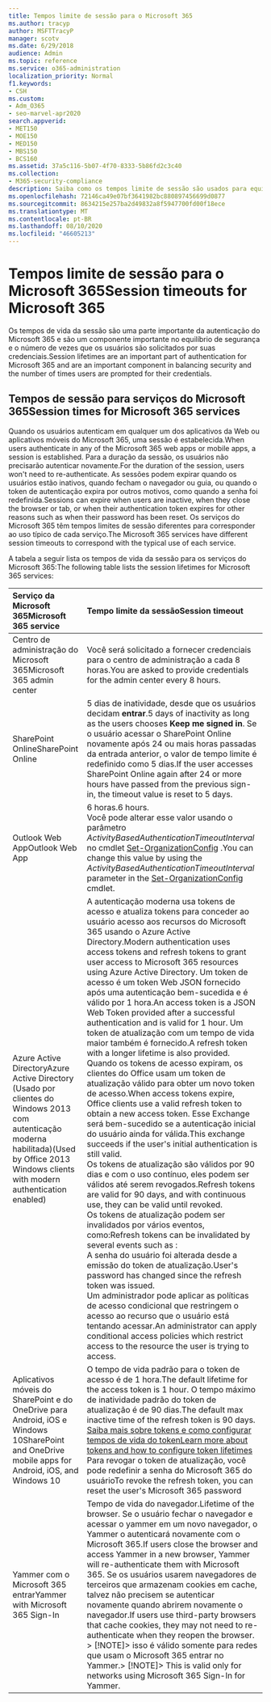 ```yaml
---
title: Tempos limite de sessão para o Microsoft 365
ms.author: tracyp
author: MSFTTracyP
manager: scotv
ms.date: 6/29/2018
audience: Admin
ms.topic: reference
ms.service: o365-administration
localization_priority: Normal
f1.keywords:
- CSH
ms.custom:
- Adm_O365
- seo-marvel-apr2020
search.appverid:
- MET150
- MOE150
- MED150
- MBS150
- BCS160
ms.assetid: 37a5c116-5b07-4f70-8333-5b86fd2c3c40
ms.collection:
- M365-security-compliance
description: Saiba como os tempos limite de sessão são usados para equilibrar a segurança e a facilidade de acesso nos aplicativos cliente Microsoft 365.
ms.openlocfilehash: 72146ca49e07bf3641982bc880897456699d0877
ms.sourcegitcommit: 8634215e257ba2d49832a8f5947700fd00f18ece
ms.translationtype: MT
ms.contentlocale: pt-BR
ms.lasthandoff: 08/10/2020
ms.locfileid: "46605213"
---
```

# <a name="session-timeouts-for-microsoft-365"></a><span data-ttu-id="1ab9d-103">Tempos limite de sessão para o Microsoft 365</span><span class="sxs-lookup"><span data-stu-id="1ab9d-103">Session timeouts for Microsoft 365</span></span>

<span data-ttu-id="1ab9d-104">Os tempos de vida da sessão são uma parte importante da autenticação do Microsoft 365 e são um componente importante no equilíbrio de segurança e o número de vezes que os usuários são solicitados por suas credenciais.</span><span class="sxs-lookup"><span data-stu-id="1ab9d-104">Session lifetimes are an important part of authentication for Microsoft 365 and are an important component in balancing security and the number of times users are prompted for their credentials.</span></span>
  
## <a name="session-times-for-microsoft-365-services"></a><span data-ttu-id="1ab9d-105">Tempos de sessão para serviços do Microsoft 365</span><span class="sxs-lookup"><span data-stu-id="1ab9d-105">Session times for Microsoft 365 services</span></span>

<span data-ttu-id="1ab9d-106">Quando os usuários autenticam em qualquer um dos aplicativos da Web ou aplicativos móveis do Microsoft 365, uma sessão é estabelecida.</span><span class="sxs-lookup"><span data-stu-id="1ab9d-106">When users authenticate in any of the Microsoft 365 web apps or mobile apps, a session is established.</span></span> <span data-ttu-id="1ab9d-107">Para a duração da sessão, os usuários não precisarão autenticar novamente.</span><span class="sxs-lookup"><span data-stu-id="1ab9d-107">For the duration of the session, users won't need to re-authenticate.</span></span> <span data-ttu-id="1ab9d-108">As sessões podem expirar quando os usuários estão inativos, quando fecham o navegador ou guia, ou quando o token de autenticação expira por outros motivos, como quando a senha foi redefinida.</span><span class="sxs-lookup"><span data-stu-id="1ab9d-108">Sessions can expire when users are inactive, when they close the browser or tab, or when their authentication token expires for other reasons such as when their password has been reset.</span></span> <span data-ttu-id="1ab9d-109">Os serviços do Microsoft 365 têm tempos limites de sessão diferentes para corresponder ao uso típico de cada serviço.</span><span class="sxs-lookup"><span data-stu-id="1ab9d-109">The Microsoft 365 services have different session timeouts to correspond with the typical use of each service.</span></span>
  
<span data-ttu-id="1ab9d-110">A tabela a seguir lista os tempos de vida da sessão para os serviços do Microsoft 365:</span><span class="sxs-lookup"><span data-stu-id="1ab9d-110">The following table lists the session lifetimes for Microsoft 365 services:</span></span>
  
|<span data-ttu-id="1ab9d-111">**Serviço da Microsoft 365**</span><span class="sxs-lookup"><span data-stu-id="1ab9d-111">**Microsoft 365 service**</span></span>|<span data-ttu-id="1ab9d-112">**Tempo limite da sessão**</span><span class="sxs-lookup"><span data-stu-id="1ab9d-112">**Session timeout**</span></span>|
|:-----|:-----|
|<span data-ttu-id="1ab9d-113">Centro de administração do Microsoft 365</span><span class="sxs-lookup"><span data-stu-id="1ab9d-113">Microsoft 365 admin center</span></span>  <br/> |<span data-ttu-id="1ab9d-114">Você será solicitado a fornecer credenciais para o centro de administração a cada 8 horas.</span><span class="sxs-lookup"><span data-stu-id="1ab9d-114">You are asked to provide credentials for the admin center every 8 hours.</span></span>  <br/> |
|<span data-ttu-id="1ab9d-115">SharePoint Online</span><span class="sxs-lookup"><span data-stu-id="1ab9d-115">SharePoint Online</span></span>  <br/> |<span data-ttu-id="1ab9d-116">5 dias de inatividade, desde que os usuários decidam **entrar**.</span><span class="sxs-lookup"><span data-stu-id="1ab9d-116">5 days of inactivity as long as the users chooses **Keep me signed in**.</span></span> <span data-ttu-id="1ab9d-117">Se o usuário acessar o SharePoint Online novamente após 24 ou mais horas passadas da entrada anterior, o valor de tempo limite é redefinido como 5 dias.</span><span class="sxs-lookup"><span data-stu-id="1ab9d-117">If the user accesses SharePoint Online again after 24 or more hours have passed from the previous sign-in, the timeout value is reset to 5 days.</span></span>  <br/> |
|<span data-ttu-id="1ab9d-118">Outlook Web App</span><span class="sxs-lookup"><span data-stu-id="1ab9d-118">Outlook Web App</span></span>  <br/> |<span data-ttu-id="1ab9d-119">6 horas.</span><span class="sxs-lookup"><span data-stu-id="1ab9d-119">6 hours.</span></span>  <br/> <span data-ttu-id="1ab9d-120">Você pode alterar esse valor usando o parâmetro _ActivityBasedAuthenticationTimeoutInterval_ no cmdlet [Set-OrganizationConfig](https://go.microsoft.com/fwlink/p/?LinkId=615378) .</span><span class="sxs-lookup"><span data-stu-id="1ab9d-120">You can change this value by using the  _ActivityBasedAuthenticationTimeoutInterval_ parameter in the [Set-OrganizationConfig](https://go.microsoft.com/fwlink/p/?LinkId=615378) cmdlet.</span></span>  <br/> |
|<span data-ttu-id="1ab9d-121">Azure Active Directory</span><span class="sxs-lookup"><span data-stu-id="1ab9d-121">Azure Active Directory</span></span>  <br/> <span data-ttu-id="1ab9d-122">(Usado por clientes do Windows 2013 com autenticação moderna habilitada)</span><span class="sxs-lookup"><span data-stu-id="1ab9d-122">(Used by Office 2013 Windows clients with modern authentication enabled)</span></span>  <br/> | <span data-ttu-id="1ab9d-123">A autenticação moderna usa tokens de acesso e atualiza tokens para conceder ao usuário acesso aos recursos do Microsoft 365 usando o Azure Active Directory.</span><span class="sxs-lookup"><span data-stu-id="1ab9d-123">Modern authentication uses access tokens and refresh tokens to grant user access to Microsoft 365 resources using Azure Active Directory.</span></span> <span data-ttu-id="1ab9d-124">Um token de acesso é um token Web JSON fornecido após uma autenticação bem-sucedida e é válido por 1 hora.</span><span class="sxs-lookup"><span data-stu-id="1ab9d-124">An access token is a JSON Web Token provided after a successful authentication and is valid for 1 hour.</span></span> <span data-ttu-id="1ab9d-125">Um token de atualização com um tempo de vida maior também é fornecido.</span><span class="sxs-lookup"><span data-stu-id="1ab9d-125">A refresh token with a longer lifetime is also provided.</span></span> <span data-ttu-id="1ab9d-126">Quando os tokens de acesso expiram, os clientes do Office usam um token de atualização válido para obter um novo token de acesso.</span><span class="sxs-lookup"><span data-stu-id="1ab9d-126">When access tokens expire, Office clients use a valid refresh token to obtain a new access token.</span></span> <span data-ttu-id="1ab9d-127">Esse Exchange será bem-sucedido se a autenticação inicial do usuário ainda for válida.</span><span class="sxs-lookup"><span data-stu-id="1ab9d-127">This exchange succeeds if the user's initial authentication is still valid.</span></span>  <br/>  <span data-ttu-id="1ab9d-128">Os tokens de atualização são válidos por 90 dias e com o uso contínuo, eles podem ser válidos até serem revogados.</span><span class="sxs-lookup"><span data-stu-id="1ab9d-128">Refresh tokens are valid for 90 days, and with continuous use, they can be valid until revoked.</span></span>  <br/>  <span data-ttu-id="1ab9d-129">Os tokens de atualização podem ser invalidados por vários eventos, como:</span><span class="sxs-lookup"><span data-stu-id="1ab9d-129">Refresh tokens can be invalidated by several events such as :</span></span>  <br/>  <span data-ttu-id="1ab9d-130">A senha do usuário foi alterada desde a emissão do token de atualização.</span><span class="sxs-lookup"><span data-stu-id="1ab9d-130">User's password has changed since the refresh token was issued.</span></span>  <br/>  <span data-ttu-id="1ab9d-131">Um administrador pode aplicar as políticas de acesso condicional que restringem o acesso ao recurso que o usuário está tentando acessar.</span><span class="sxs-lookup"><span data-stu-id="1ab9d-131">An administrator can apply conditional access policies which restrict access to the resource the user is trying to access.</span></span>  <br/> |
|<span data-ttu-id="1ab9d-132">Aplicativos móveis do SharePoint e do OneDrive para Android, iOS e Windows 10</span><span class="sxs-lookup"><span data-stu-id="1ab9d-132">SharePoint and OneDrive mobile apps for Android, iOS, and Windows 10</span></span>  <br/> |<span data-ttu-id="1ab9d-133">O tempo de vida padrão para o token de acesso é de 1 hora.</span><span class="sxs-lookup"><span data-stu-id="1ab9d-133">The default lifetime for the access token is 1 hour.</span></span> <span data-ttu-id="1ab9d-134">O tempo máximo de inatividade padrão do token de atualização é de 90 dias.</span><span class="sxs-lookup"><span data-stu-id="1ab9d-134">The default max inactive time of the refresh token is 90 days.</span></span>  <br/> [<span data-ttu-id="1ab9d-135">Saiba mais sobre tokens e como configurar tempos de vida do token</span><span class="sxs-lookup"><span data-stu-id="1ab9d-135">Learn more about tokens and how to configure token lifetimes</span></span>](https://docs.microsoft.com/azure/active-directory/active-directory-configurable-token-lifetimes) <br/> <span data-ttu-id="1ab9d-136">Para revogar o token de atualização, você pode redefinir a senha do Microsoft 365 do usuário</span><span class="sxs-lookup"><span data-stu-id="1ab9d-136">To revoke the refresh token, you can reset the user's Microsoft 365 password</span></span>  <br/> |
|<span data-ttu-id="1ab9d-137">Yammer com o Microsoft 365 entrar</span><span class="sxs-lookup"><span data-stu-id="1ab9d-137">Yammer with Microsoft 365 Sign-In</span></span>  <br/> |<span data-ttu-id="1ab9d-138">Tempo de vida do navegador.</span><span class="sxs-lookup"><span data-stu-id="1ab9d-138">Lifetime of the browser.</span></span> <span data-ttu-id="1ab9d-139">Se o usuário fechar o navegador e acessar o yammer em um novo navegador, o Yammer o autenticará novamente com o Microsoft 365.</span><span class="sxs-lookup"><span data-stu-id="1ab9d-139">If users close the browser and access Yammer in a new browser, Yammer will re-authenticate them with Microsoft 365.</span></span> <span data-ttu-id="1ab9d-140">Se os usuários usarem navegadores de terceiros que armazenam cookies em cache, talvez não precisem se autenticar novamente quando abrirem novamente o navegador.</span><span class="sxs-lookup"><span data-stu-id="1ab9d-140">If users use third-party browsers that cache cookies, they may not need to re-authenticate when they reopen the browser.</span></span>  <br/> <span data-ttu-id="1ab9d-141">> [!NOTE]> isso é válido somente para redes que usam o Microsoft 365 entrar no Yammer.</span><span class="sxs-lookup"><span data-stu-id="1ab9d-141">> [!NOTE]> This is valid only for networks using Microsoft 365 Sign-In for Yammer.</span></span>           |
   

